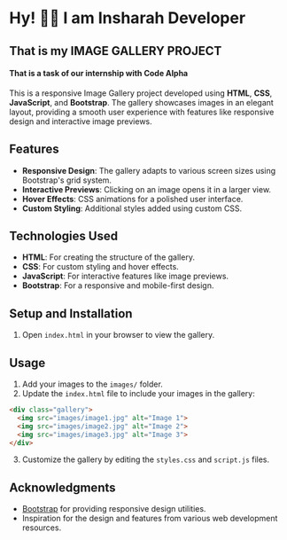 
<h1>Hy! 👋🏻 I am Insharah Developer</h1>
<h2>That is my <b>IMAGE GALLERY PROJECT</b></h2>
<h4>That is a task of our internship with <b>Code Alpha</b></h4>

This is a responsive Image Gallery project developed using **HTML**, **CSS**, **JavaScript**, and **Bootstrap**. The gallery showcases images in an elegant layout, providing a smooth user experience with features like responsive design and interactive image previews.

## Features

- **Responsive Design**: The gallery adapts to various screen sizes using Bootstrap's grid system.
- **Interactive Previews**: Clicking on an image opens it in a larger view.
- **Hover Effects**: CSS animations for a polished user interface.
- **Custom Styling**: Additional styles added using custom CSS.

## Technologies Used

- **HTML**: For creating the structure of the gallery.
- **CSS**: For custom styling and hover effects.
- **JavaScript**: For interactive features like image previews.
- **Bootstrap**: For a responsive and mobile-first design.

## Setup and Installation

1. Open `index.html` in your browser to view the gallery.

## Usage

1. Add your images to the `images/` folder.
2. Update the `index.html` file to include your images in the gallery:

```html
<div class="gallery">
  <img src="images/image1.jpg" alt="Image 1">
  <img src="images/image2.jpg" alt="Image 2">
  <img src="images/image3.jpg" alt="Image 3">
</div>
```

3. Customize the gallery by editing the `styles.css` and `script.js` files.

## Acknowledgments

- [Bootstrap](https://getbootstrap.com/) for providing responsive design utilities.
- Inspiration for the design and features from various web development resources.
